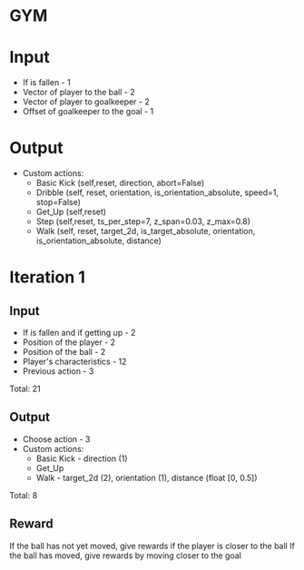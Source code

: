 # GYM

# Input

- If is fallen - 1
- Vector of player to the ball - 2
- Vector of player to goalkeeper - 2
- Offset of goalkeeper to the goal - 1

# Output

- Custom actions:
  - Basic Kick (self,reset, direction, abort=False)
  - Dribble (self, reset, orientation, is_orientation_absolute, speed=1, stop=False)
  - Get_Up (self,reset)
  - Step (self,reset, ts_per_step=7, z_span=0.03, z_max=0.8)
  - Walk (self, reset, target_2d, is_target_absolute, orientation, is_orientation_absolute, distance)

# Iteration 1

## Input

- If is fallen and if getting up - 2
- Position of the player - 2
- Position of the ball - 2
- Player's characteristics - 12
- Previous action - 3

Total: 21

## Output

- Choose action - 3
- Custom actions:
  - Basic Kick - direction (1)
  - Get_Up
  - Walk - target_2d (2), orientation (1), distance (float [0, 0.5])

Total: 8

## Reward

If the ball has not yet moved, give rewards if the player is closer to the ball
If the ball has moved, give rewards by moving closer to the goal
